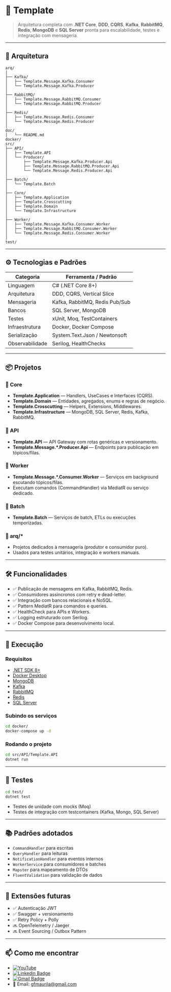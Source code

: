 ﻿
# 🧩 Template

> Arquitetura completa com **.NET Core**, **DDD**, **CQRS**, **Kafka**, **RabbitMQ**, **Redis**, **MongoDB** e **SQL Server** pronta para escalabilidade, testes e integração com mensageria.

---

## 📐 Arquitetura

```
arq/
│
├── Kafka/
│   ├── Template.Message.Kafka.Consumer
│   └── Template.Message.Kafka.Producer
│
├── RabbitMQ/
│   ├── Template.Message.RabbitMQ.Consumer
│   └── Template.Message.RabbitMQ.Producer
│
├── Redis/
│   ├── Template.Message.Redis.Consumer
│   └── Template.Message.Redis.Producer
│
doc/
│   └── README.md
docker/
src/
├── API/
│   ├── Template.API
│   └── Producer/
│       ├── Template.Message.Kafka.Producer.Api
│       ├── Template.Message.RabbitMQ.Producer.Api
│       └── Template.Message.Redis.Producer.Api
│
├── Batch/
│   └── Template.Batch
│
├── Core/
│   ├── Template.Application
│   ├── Template.Crosscutting
│   ├── Template.Domain
│   └── Template.Infrastructure
│
├── Worker/
│   ├── Template.Message.Kafka.Consumer.Worker
│   ├── Template.Message.RabbitMQ.Consumer.Worker
│   └── Template.Message.Redis.Consumer.Worker
│
test/
```

---

## ⚙️ Tecnologias e Padrões

| Categoria       | Ferramenta / Padrão            |
|----------------|---------------------------------|
| Linguagem      | C# (.NET Core 8+)               |
| Arquitetura    | DDD, CQRS, Vertical Slice       |
| Mensageria     | Kafka, RabbitMQ, Redis Pub/Sub  |
| Bancos         | SQL Server, MongoDB             |
| Testes         | xUnit, Moq, TestContainers      |
| Infraestrutura | Docker, Docker Compose          |
| Serialização   | System.Text.Json / Newtonsoft   |
| Observabilidade| Serilog, HealthChecks           |

---

## 📦 Projetos

### 🔸 Core
- **Template.Application** — Handlers, UseCases e Interfaces (CQRS).
- **Template.Domain** — Entidades, agregados, enums e regras de negócio.
- **Template.Crosscutting** — Helpers, Extensions, Middlewares.
- **Template.Infrastructure** — MongoDB, SQL Server, Redis, Kafka, RabbitMQ.

### 🔸 API
- **Template.API** — API Gateway com rotas genéricas e versionamento.
- **Template.Message.*.Producer.Api** — Endpoints para publicação em tópicos/filas.

### 🔸 Worker
- **Template.Message.*.Consumer.Worker** — Serviços em background escutando tópicos/filas.
- Executam comandos (CommandHandler) via MediatR ou serviço dedicado.

### 🔸 Batch
- **Template.Batch** — Serviços de batch, ETLs ou execuções temporizadas.

### 🔸 arq/*
- Projetos dedicados à mensageria (produtor e consumidor puro).
- Usados para testes unitários, integração e workers manuais.

---

## 🛠️ Funcionalidades

- ✅ Publicação de mensagens em Kafka, RabbitMQ, Redis.
- ✅ Consumidores assíncronos com retry e dead-letter.
- ✅ Integração com bancos relacionais e NoSQL.
- ✅ Pattern MediatR para comandos e queries.
- ✅ HealthCheck para APIs e Workers.
- ✅ Logging estruturado com Serilog.
- ✅ Docker Compose para desenvolvimento local.

---

## 🚀 Execução

### Requisitos

- [.NET SDK 8+](https://dotnet.microsoft.com/en-us/download)
- [Docker Desktop](https://www.docker.com/products/docker-desktop/)
- [MongoDB](https://hub.docker.com/_/mongo)
- [Kafka](https://hub.docker.com/r/bitnami/kafka/)
- [RabbitMQ](https://hub.docker.com/_/rabbitmq/)
- [Redis](https://hub.docker.com/_/redis/)
- [SQL Server](https://hub.docker.com/_/microsoft-mssql-server)

### Subindo os serviços

```bash
cd docker/
docker-compose up -d
```

### Rodando o projeto

```bash
cd src/API/Template.API
dotnet run
```

---

## 🧪 Testes

```bash
cd test/
dotnet test
```

- Testes de unidade com mocks (Moq)
- Testes de integração com testcontainers (Kafka, Mongo, SQL Server)

---

## 📚 Padrões adotados

- `CommandHandler` para escritas
- `QueryHandler` para leituras
- `NotificationHandler` para eventos internos
- `WorkerService` para consumidores e batches
- `Mapster` para mapeamento de DTOs
- `FluentValidation` para validação de dados

---

## 🧩 Extensões futuras

- ✅ Autenticação JWT
- ✅ Swagger + versionamento
- ✅ Retry Policy + Polly
- 🔜 OpenTelemetry / Jaeger
- 🔜 Event Sourcing / Outbox Pattern

---

## 📫 Como me encontrar
- [![YouTube](https://img.shields.io/badge/YouTube-FF0000?style=for-the-badge&logo=youtube&logoColor=white)](https://www.youtube.com/channel/UCjy19AugQHIhyE0Nv558jcQ)
- [![Linkedin Badge](https://img.shields.io/badge/-Guilherme_Figueiras_Maurila-blue?style=flat-square&logo=Linkedin&logoColor=white&link=https://www.linkedin.com/in/guilherme-maurila)](https://www.linkedin.com/in/guilherme-maurila)
- [![Gmail Badge](https://img.shields.io/badge/-gfmaurila@gmail.com-c14438?style=flat-square&logo=Gmail&logoColor=white&link=mailto:gfmaurila@gmail.com)](mailto:gfmaurila@gmail.com)
- 📧 Email: gfmaurila@gmail.com


